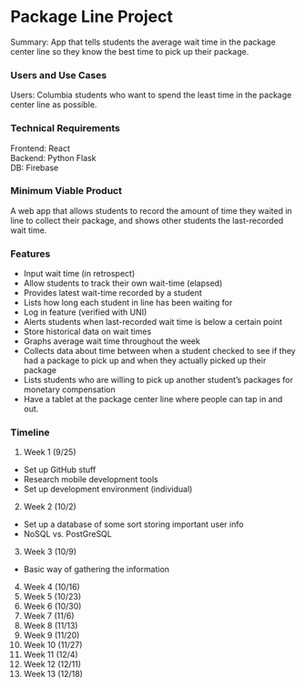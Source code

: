 # Package Line Project

Summary: App that tells students the average wait time in the package center line so they know the best time to pick up their package. 

### Users and Use Cases

Users: Columbia students who want to spend the least time in the package center line as possible.

### Technical Requirements

Frontend: React  
Backend: Python Flask  
DB: Firebase

### Minimum Viable Product

A web app that allows students to record the amount of time they waited in line to collect their package, and shows other students the last-recorded wait time.

### Features

* Input wait time (in retrospect)
* Allow students to track their own wait-time (elapsed)
* Provides latest wait-time recorded by a student
* Lists how long each student in line has been waiting for
* Log in feature (verified with UNI)
* Alerts students when last-recorded wait time is below a certain point
* Store historical data on wait times
* Graphs average wait time throughout the week
* Collects data about time between when a student checked to see if they had a package to pick up and when they actually picked up their package
* Lists students who are willing to pick up another student’s packages for monetary compensation
* Have a tablet at the package center line where people can tap in and out.

### Timeline

1. Week 1 (9/25)
  * Set up GitHub stuff
  * Research mobile development tools
  * Set up development environment (individual)
2. Week 2 (10/2)
  * Set up a database of some sort storing important user info 
  * NoSQL  vs. PostGreSQL
3. Week 3 (10/9) 
  * Basic way of gathering the information
4. Week 4 (10/16)
5. Week 5 (10/23)
6. Week 6 (10/30)
7. Week 7 (11/6)
8. Week 8 (11/13)
9. Week 9 (11/20)
10. Week 10 (11/27)
11. Week 11 (12/4)
12. Week 12 (12/11)
13. Week 13 (12/18)
